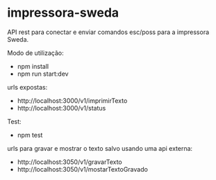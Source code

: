 # impressora-sweda
API rest para conectar e enviar comandos esc/poss para a impressora Sweda.

Modo de utilização:

- npm install 
- npm run start:dev


urls expostas:

- http://localhost:3000/v1/imprimirTexto
- http://localhost:3000/v1/status


Test:
- npm test

urls para gravar e mostrar o texto salvo usando uma api externa:

- http://localhost:3050/v1/gravarTexto
- http://localhost:3050/v1/mostarTextoGravado